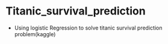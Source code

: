 # Titanic_survival_prediction

- Using logistic Regression to solve titanic survival prediction problem(kaggle)
